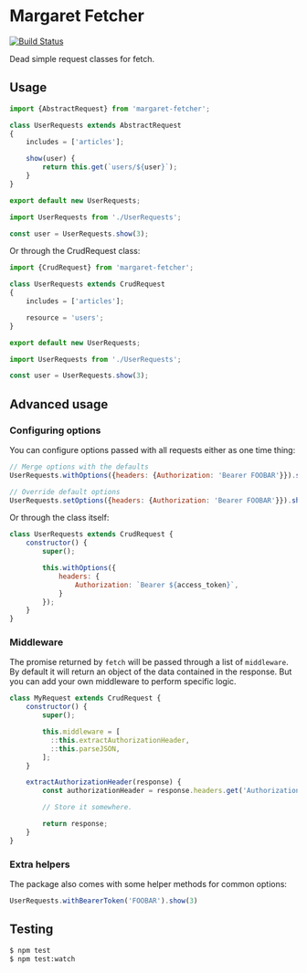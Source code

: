 # Margaret Fetcher

[![Build Status](https://travis-ci.org/madewithlove/margaret-fetcher.svg?branch=master)](https://travis-ci.org/madewithlove/margaret-fetcher)

Dead simple request classes for fetch.

## Usage

```js
import {AbstractRequest} from 'margaret-fetcher';

class UserRequests extends AbstractRequest
{
    includes = ['articles'];

    show(user) {
        return this.get(`users/${user}`);
    }
}

export default new UserRequests;
```

```js
import UserRequests from './UserRequests';

const user = UserRequests.show(3);
```

Or through the CrudRequest class:

```js
import {CrudRequest} from 'margaret-fetcher';

class UserRequests extends CrudRequest
{
    includes = ['articles'];

    resource = 'users';
}

export default new UserRequests;
```

```js
import UserRequests from './UserRequests';

const user = UserRequests.show(3);
```

## Advanced usage

### Configuring options

You can configure options passed with all requests either as one time thing:

```js
// Merge options with the defaults
UserRequests.withOptions({headers: {Authorization: 'Bearer FOOBAR'}}).show(3)

// Override default options
UserRequests.setOptions({headers: {Authorization: 'Bearer FOOBAR'}}).show(3)
```

Or through the class itself:

```js
class UserRequests extends CrudRequest {
    constructor() {
        super();

        this.withOptions({
            headers: {
                Authorization: `Bearer ${access_token}`,
            }
        });
    }
}
```

### Middleware

The promise returned by `fetch` will be passed through a list of `middleware`. By default it will return an object of the data contained in the response. But you can add your own middleware to perform specific logic.

```js
class MyRequest extends CrudRequest {
    constructor() {
        super();

        this.middleware = [
          ::this.extractAuthorizationHeader,
          ::this.parseJSON,
        ];
    }

    extractAuthorizationHeader(response) {
        const authorizationHeader = response.headers.get('Authorization');

        // Store it somewhere.

        return response;
    }
}
```


### Extra helpers

The package also comes with some helper methods for common options:

```js
UserRequests.withBearerToken('FOOBAR').show(3)
```

## Testing

```bash
$ npm test
$ npm test:watch
```
